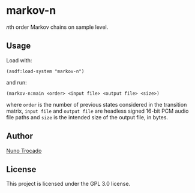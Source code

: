 # markov-n

*n*th order Markov chains on sample level.

## Usage

Load with:
```common lisp
(asdf:load-system "markov-n")
```
and run:
```common lisp
(markov-n:main <order> <input file> <output file> <size>)
```
where `order` is the number of previous states considered in the transition matrix, `input file` and `output file` are headless signed 16-bit PCM audio file paths and `size` is the intended size of the output file, in bytes.

## Author

[Nuno Trocado](http://ntrocado.com)

## License

This project is licensed under the GPL 3.0 license.